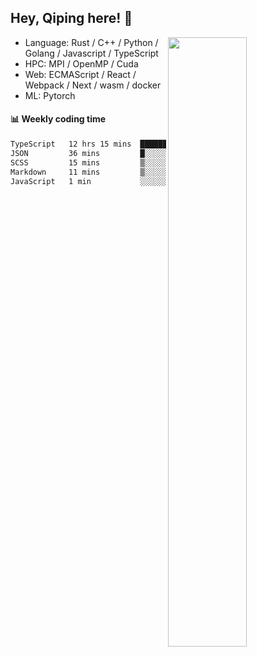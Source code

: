 

## Hey, Qiping here! :wave:

[<img align="right" width="50%" src="https://github-readme-stats.vercel.app/api?username=ppppqp&theme=dark&show_icons=true">](https://metrics.lecoq.io/ppppqp?template=classic)



-   Language: Rust / C++ / Python / Golang / Javascript / TypeScript
-   HPC: MPI / OpenMP / Cuda
-   Web: ECMAScript / React / Webpack / Next / wasm / docker
-   ML: Pytorch



#### :bar_chart: Weekly coding time

<!--START_SECTION:waka-->

```txt
TypeScript   12 hrs 15 mins  ███████████████████████░░   91.78 %
JSON         36 mins         █░░░░░░░░░░░░░░░░░░░░░░░░   04.58 %
SCSS         15 mins         ▒░░░░░░░░░░░░░░░░░░░░░░░░   01.87 %
Markdown     11 mins         ▒░░░░░░░░░░░░░░░░░░░░░░░░   01.50 %
JavaScript   1 min           ░░░░░░░░░░░░░░░░░░░░░░░░░   00.25 %
```

<!--END_SECTION:waka-->
